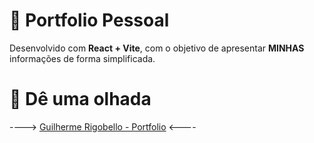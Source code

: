 # 📃 Portfolio Pessoal

Desenvolvido com **React + Vite**, com o objetivo de apresentar **MINHAS** informações de forma simplificada.

# 👀 Dê uma olhada

----> [Guilherme Rigobello - Portfolio](https://guilherme-rigobello.github.io/portfolio-1.0/) <----

